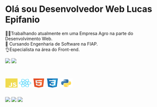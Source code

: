 # Olá sou Desenvolvedor Web Lucas Epifanio
🧑‍🌾Trabalhando atualmente em uma Empresa Agro na parte do Desenvolvimento Web.
<br>
📘 Cursando Engenharia de Software na FIAP.
<br>
👌Especialista na área do Front-end.
 <div>
  <img height="165em" src="https://github-readme-stats.vercel.app/api?username=LucasEpifanio&show_icons=true&theme=tokyonight&include_all_commits=true&count"/>
  <img height="165em" src="https://github-readme-stats.vercel.app/api/top-langs/?username=LucasEpifanio&layout=compact&langs_count-16&theme=tokyonight"/>
</div>

##

<div style="display: inline_block"><br>
  <img align="center" alt="lucas-Js" height="30" width="40" src="https://raw.githubusercontent.com/devicons/devicon/master/icons/javascript/javascript-plain.svg">
  <img align="center" alt="lucas-React" height="30" width="40" src="https://raw.githubusercontent.com/devicons/devicon/master/icons/react/react-original.svg">
  <img align="center" alt="lucas-HTML" height="30" width="40" src="https://raw.githubusercontent.com/devicons/devicon/master/icons/html5/html5-original.svg">
  <img align="center" alt="lucas-CSS" height="30" width="40" src="https://raw.githubusercontent.com/devicons/devicon/master/icons/css3/css3-original.svg">
  <img align="center" alt="lucas-Python" height="30" width="40" src="https://raw.githubusercontent.com/devicons/devicon/master/icons/python/python-original.svg">
</div>

 ##
 
<div>
  <a href="https://www.instagram.com/lucaslopesepifanio/" target="_blank"><img src="https://img.shields.io/badge/-Instagram-%23E4405F?style=for-the-badge&logo=instagram&logoColor=white" target="_blank"></a>
 <a href="https://www.linkedin.com/in/lucas-epifanio-07b096236/" target="_blank"><img src="https://img.shields.io/badge/-LinkedIn-%230077B5?style=for-the-badge&logo=linkedin&logoColor=white" target="_blank"></a>
   <a href = "mailto:lucasepifaniodev@gmail.com"><img src="https://img.shields.io/badge/-Gmail-%23333?style=for-the-badge&logo=gmail&logoColor=white" target="_blank"></a>
  </div>
